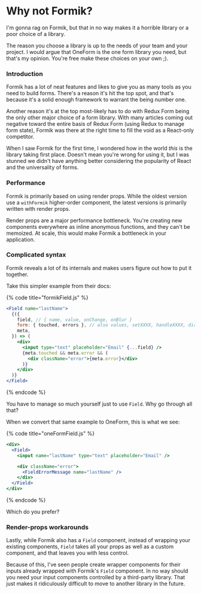 # Why not Formik?

I'm gonna rag on Formik, but that in no way makes it a horrible library or a poor choice of a library.

The reason you choose a library is up to the needs of your team and your project. I would argue that OneForm is the one form library you need, but that's my opinion. You're free make these choices on your own ;\).

### Introduction

Formik has a lot of neat features and likes to give you as many tools as you need to build forms. There's a reason it's hit the top spot, and that's because it's a solid enough framework to warrant the being number one.

Another reason it's at the top most-likely has to do with Redux Form being the only other major choice of a form library. With many articles coming out negative toward the entire basis of Redux Form \(using Redux to manage form state\),  Formik was there at the right time to fill the void as a React-only competitor.

When I saw Formik for the first time, I wondered how in the world _this_ is the library taking first place. Doesn't mean you're wrong for using it, but I was stunned we didn't have anything better considering the popularity of React and the universality of forms.

### Performance

Formik is primarily based on using render props. While the oldest version use a `withFormik` higher-order component, the latest versions is primarily written with render props.

Render props are a major performance bottleneck. You're creating new components everywhere as inline anonymous functions, and they can't be memoized. At scale, this would make Formik a bottleneck in your application.

### Complicated syntax

Formik reveals a lot of its internals and makes users figure out how to put it together.

Take this simpler example from their docs:

{% code title="formikField.js" %}
```jsx
<Field name="lastName">
  {({
    field, // { name, value, onChange, onBlur }
    form: { touched, errors }, // also values, setXXXX, handleXXXX, dirty, isValid, status, etc.
    meta,
  }) => (
    <div>
      <input type="text" placeholder="Email" {...field} />
      {meta.touched && meta.error && (
        <div className="error">{meta.error}</div>
      )}
    </div>
  )}
</Field>
```
{% endcode %}

You have to manage so much yourself just to use `Field`. Why go through all that?

When we convert that same example to OneForm, this is what we see:

{% code title="oneFormField.js" %}
```jsx
<div>
  <Field>
    <input name="lastName" type="text" placeholder="Email" />

    <div className="error">
      <FieldErrorMessage name="lastName" />
    </div>
  </Field>
</div>
```
{% endcode %}

Which do you prefer?

### Render-props workarounds

Lastly, while Formik also has a `Field` component, instead of wrapping your existing components, `Field` takes all your props as well as a custom component, and that leaves you with less control.

Because of this, I've seen people create wrapper components for their inputs already wrapped with Formik's `Field` component. In no way should you need your input components controlled by a third-party library. That just makes it ridiculously difficult to move to another library in the future.

